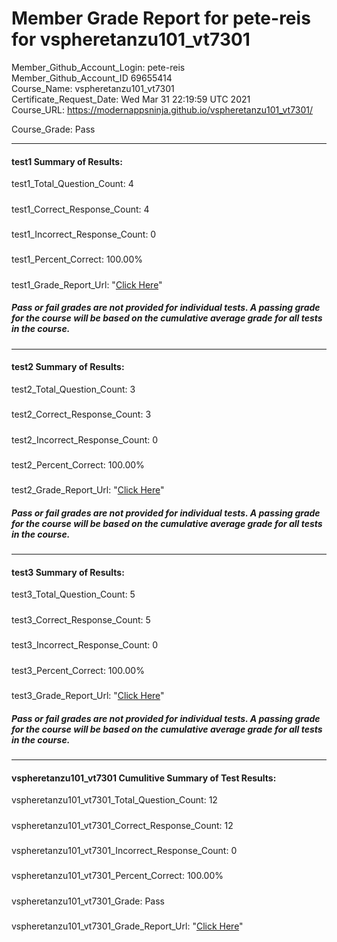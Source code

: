 # Member Grade Report for pete-reis for vspheretanzu101_vt7301  
   
Member_Github_Account_Login: pete-reis  
Member_Github_Account_ID 69655414  
Course_Name: vspheretanzu101_vt7301  
Certificate_Request_Date: Wed Mar 31 22:19:59 UTC 2021  
Course_URL: https://modernappsninja.github.io/vspheretanzu101_vt7301/  
   
Course_Grade: Pass
   
---  
#### test1 Summary of Results:  
test1_Total_Question_Count: 4
#####  
test1_Correct_Response_Count: 4
#####  
test1_Incorrect_Response_Count: 0
#####  
test1_Percent_Correct: 100.00%
#####  
test1_Grade_Report_Url: "[Click Here](https://github.com/modernappsninjas/pete-reis/blob/main/static/userdata/courses/vspheretanzu101_vt7301/grade_report.pr96.test1.md)"
##### Pass or fail grades are not provided for individual tests. A passing grade for the course will be based on the cumulative average grade for all tests in the course.  
#####  
---  
#### test2 Summary of Results:  
test2_Total_Question_Count: 3
#####  
test2_Correct_Response_Count: 3
#####  
test2_Incorrect_Response_Count: 0
#####  
test2_Percent_Correct: 100.00%
#####  
test2_Grade_Report_Url: "[Click Here](https://github.com/modernappsninjas/pete-reis/blob/main/static/userdata/courses/vspheretanzu101_vt7301/grade_report.pr97.test2.md)"
##### Pass or fail grades are not provided for individual tests. A passing grade for the course will be based on the cumulative average grade for all tests in the course.  
#####  
---  
#### test3 Summary of Results:  
test3_Total_Question_Count: 5
#####  
test3_Correct_Response_Count: 5
#####  
test3_Incorrect_Response_Count: 0
#####  
test3_Percent_Correct: 100.00%
#####  
test3_Grade_Report_Url: "[Click Here](https://github.com/modernappsninjas/pete-reis/blob/main/static/userdata/courses/vspheretanzu101_vt7301/grade_report.pr95.test3.md)"
##### Pass or fail grades are not provided for individual tests. A passing grade for the course will be based on the cumulative average grade for all tests in the course.  
#####  
---  
#### vspheretanzu101_vt7301 Cumulitive Summary of Test Results:  
vspheretanzu101_vt7301_Total_Question_Count: 12  
#####  
vspheretanzu101_vt7301_Correct_Response_Count: 12  
#####  
vspheretanzu101_vt7301_Incorrect_Response_Count: 0 
#####  
vspheretanzu101_vt7301_Percent_Correct: 100.00%  
#####  
vspheretanzu101_vt7301_Grade: Pass  
#####  
vspheretanzu101_vt7301_Grade_Report_Url: "[Click Here](https://github.com/modernappsninjas/pete-reis/blob/main/static/userdata/courses/vspheretanzu101_vt7301/grade_report.pr98.vspheretanzu101_vt7301.md)"
#####  
